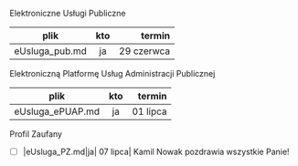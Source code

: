 Elektroniczne Usługi Publiczne

| plik | kto | termin |
|:-:|:-:|-:|
|eUsluga_pub.md|ja|29 czerwca|

Elektroniczną Platformę Usług Administracji Publicznej 

| plik | kto | termin |
|:-:|:-:|-:|
|eUsluga_ePUAP.md|ja|01 lipca|

Profil Zaufany

- [ ] |eUsluga_PZ.md|ja| 07 lipca|
Kamil Nowak pozdrawia wszystkie Panie!
